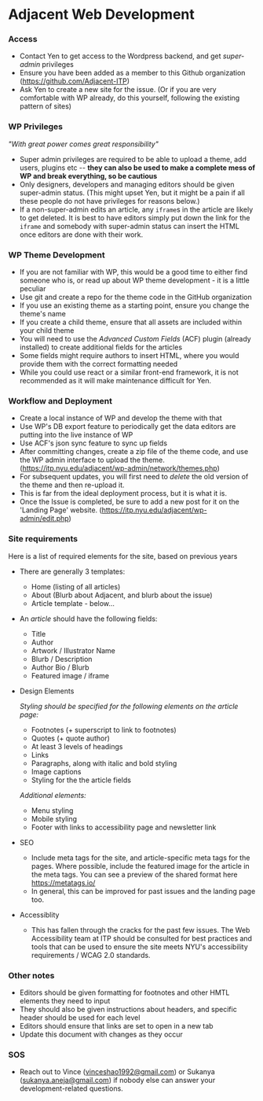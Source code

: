# Adjacent Web Development

### Access

* Contact Yen to get access to the Wordpress backend, and get *super-admin* privileges
* Ensure you have been added as a member to this Github organization (https://github.com/Adjacent-ITP)
* Ask Yen to create a new site for the issue. (Or if you are very comfortable with WP already, do this yourself, following the existing pattern of sites)

### WP Privileges

_"With great power comes great responsibility"_

* Super admin privileges are required to be able to upload a theme, add users, plugins etc -- **they can also be used to make a complete mess of WP and break everything, so be cautious**
* Only designers, developers and managing editors should be given super-admin status. (This might upset Yen, but it might be a pain if all these people do not have privileges for reasons below.)
* If a non-super-admin edits an article, any `iframe`s in the article are likely to get deleted. It is best to have editors simply put down the link for the `iframe` and somebody with super-admin status can insert the HTML once editors are done with their work.

### WP Theme Development

* If you are not familiar with WP, this would be a good time to either find someone who is, or read up about WP theme development - it is a little peculiar
* Use git and create a repo for the theme code in the GitHub organization
* If you use an existing theme as a starting point, ensure you change the theme's name
* If you create a child theme, ensure that all assets are included within your child theme
* You will need to use the *Advanced Custom Fields* (ACF) plugin (already installed) to create additional fields for the articles
* Some fields might require authors to insert HTML, where you would provide them with the correct formatting needed
* While you could use react or a similar front-end framework, it is not recommended as it will make maintenance difficult for Yen.


### Workflow and Deployment

* Create a local instance of WP and develop the theme with that
* Use WP's DB export feature to periodically get the data editors are putting into the live instance of WP
* Use ACF's json sync feature to sync up fields
* After committing changes, create a zip file of the theme code, and use the WP admin interface to upload the theme. (https://itp.nyu.edu/adjacent/wp-admin/network/themes.php)
* For subsequent updates, you will first need to *delete* the old version of the theme and then re-upload it.
* This is far from the ideal deployment process, but it is what it is.
* Once the Issue is completed, be sure to add a new post for it on the 'Landing Page' website. (https://itp.nyu.edu/adjacent/wp-admin/edit.php)

### Site requirements

Here is a list of required elements for the site, based on previous years

* There are generally 3 templates:

  * Home (listing of all articles)
  * About (Blurb about Adjacent, and blurb about the issue)
  * Article template - below...

* An *article* should have the following fields:

  * Title
  * Author
  * Artwork / Illustrator Name
  * Blurb / Description
  * Author Bio / Blurb
  * Featured image / iframe

* Design Elements

  *Styling should be specified for the following elements on the article page:*

  * Footnotes (+ superscript to link to footnotes)
  * Quotes (+ quote author)
  * At least 3 levels of headings
  * Links
  * Paragraphs, along with italic and bold styling
  * Image captions
  * Styling for the the article fields

  *Additional elements:*

  * Menu styling
  * Mobile styling
  * Footer with links to accessibility page and newsletter link

* SEO

  * Include meta tags for the site, and article-specific meta tags for the pages. Where possible, include the featured image for the article in the meta tags. You can see a preview of the shared format here https://metatags.io/
  * In general, this can be improved for past issues and the landing page too.

* Accessiblity

  * This has fallen through the cracks for the past few issues. The Web Accessibility team at ITP should be consulted for best practices and tools that can be used to ensure the site meets NYU's accessibility requirements / WCAG 2.0 standards.

### Other notes

* Editors should be given formatting for footnotes and other HMTL elements they need to input
* They should also be given instructions about headers, and specific header should be used for each level
* Editors should ensure that links are set to open in a new tab
* Update this document with changes as they occur



### SOS

* Reach out to Vince (vinceshao1992@gmail.com) or Sukanya (sukanya.aneja@gmail.com) if nobody else can answer your development-related questions.
